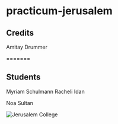 # practicum-jerusalem
  
## Credits
Amitay Drummer

=======
## Students
Myriam Schulmann
Racheli Idan

Noa Sultan

![Jerusalem College](https://github.com/amitay87/practicum-jerusalem/assets/151397880/c3986b8a-8a0f-40a8-acdf-3bf0d642ad8a)

